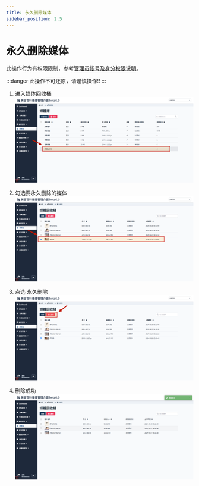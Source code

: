 ```yaml
---
title: 永久删除媒体
sidebar_position: 2.5
---
```


# 永久删除媒体

此操作行为有权限限制，参考[管理员帐号及身分权限说明](../../center/admin/administer-rules.md)。

:::danger
此操作不可还原，请谨慎操作!!
:::

1. 进入媒体回收桶
   ![进入媒体回收桶](img/go-to-meadia-trashcan.png)

2. 勾选要永久删除的媒体
   ![永久删除媒体](img/delete-img-forever-01.png)

3. 点选 永久删除
   ![永久删除媒体](img/delete-img-forever-02.png)

4. 删除成功
   ![永久删除媒体](img/delete-img-forever-03.png)
